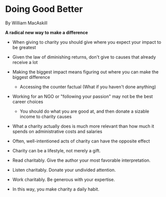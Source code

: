 # Doing Good Better

By William MacAskill

**A radical new way to make a difference**

- When giving to charity you should give where you expect your impact to be greatest
- Given the law of diminishing returns, don't give to causes that already receive a lot
- Making the biggest impact means figuring out where you can make the biggest difference
  - Accessing the counter factual (What if you haven't done anything)
- Working for an NGO or "following your passion" may not be the best career choices
  - You should do what you are good at, and then donate a sizable income to charity causes
- What a charity actually does is much more relevant than how much it spends on administrative costs and salaries
- Often, well-intentioned acts of charity can have the opposite effect

- Charity can be a lifestyle, not merely a gift.
- Read charitably. Give the author your most favorable interpretation.
- Listen charitably. Donate your undivided attention.
- Work charitably. Be generous with your expertise.
- In this way, you make charity a daily habit.
